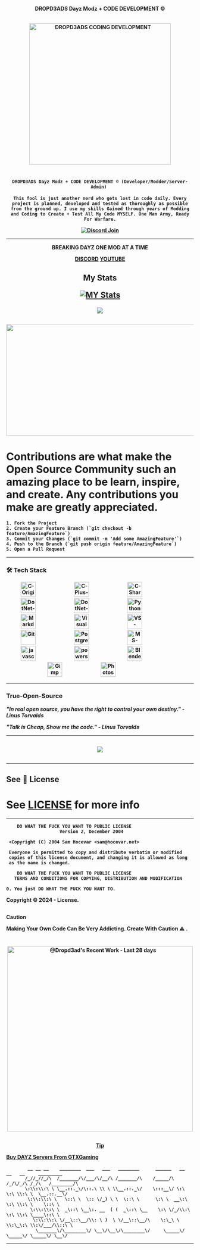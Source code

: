 <p align="center">
 <strong>DROPD3ADS Dayz Modz + CODE DEVELOPMENT ©
</p>  
  
 <p align="center">
  <br />
   <a  href="https://github.com/Dropd3ad/Dropd3ad"><img src="https://cdn.discordapp.com/attachments/1195620869121257502/1213937010981740634/codelife.gif?ex=65f749f1&is=65e4d4f1&hm=741d94397b8076ef4765eeb002bfc09fc36ce6a527e66962e3d24a87ff5cff54&" alt="DROPD3ADS CODING DEVELOPMENT" width="380" /></a>
  <br />
  
#
  
<p align="center">
  <strong><code>DROPD3ADS Dayz Modz + CODE DEVELOPMENT © (Developer/Modder/Server-Admin) </code></strong>
  <br>
  <br>
  <strong><code>This fool is just another nerd who gets lost in code daily. Every project is planned, developed and tested as thoroughly as possible from the ground up. I use my skills Gained through years of Modding and Coding to Create + Test All My Code MYSELF. One Man Army, Ready For Warfare.</code></strong>
</p>

   <p align="center">
      <a href="https://discord.com/invite/pAEG4axbZY">
      <img alt="Discord Join" title="Join the Discord Server" src="https://img.shields.io/discord/1195551702791770165?color=5865F2&style=for-the-badge&labelColor=5e6af0&logo=discord&logoColor=white&label=Join"/></a>
   </p>

</h3>

<hr />

<p  align="center">BREAKING DAYZ ONE MOD AT A TIME</p>

<p align="center">
 <a  href="https://discord.gg/9FwYsXeR">DISCORD</a>
 <a  href="https://www.youtube.com/channel/UCO5R9Mk8Bf5_9MkS4UQUqOw">YOUTUBE</a>
 <a  href=""></a>
  </p>
  
<h2 align="center"> 
 
 My Stats  
  
<p align="center">
  
[![](http://github-readme-streak-stats.herokuapp.com?user=Dropd3ad&theme=tokyonight "MY Stats")](https://git.io/streak-stats)


<p align="center">
  <a href="https://github.com/Dropd3ad/">
    <img src="https://github-readme-stats.vercel.app/api/top-langs/?username=Dropd3ad&theme=tokyonight" />
  </a>
</p>

##
  
<div align="center">
  <img src="https://cdn.discordapp.com/attachments/1220635415405531198/1220765792862343260/codelife.gif?ex=661021bd&is=65fdacbd&hm=1d6419de11f47f4ee6059a6b209d5d118c516c2c2baf5872c561bfb5c1865038&" width="600" height="300"/>
</div>

<!--CONTRIBUTING-->

# Contributions are what make the Open Source Community such an amazing place to be learn, inspire, and create. Any contributions you make are **greatly appreciated**.
```
1. Fork the Project
2. Create your Feature Branch (`git checkout -b feature/AmazingFeature`)
3. Commit your Changes (`git commit -m 'Add some AmazingFeature'`)
4. Push to the Branch (`git push origin feature/AmazingFeature`)
5. Open a Pull Request
```
<hr />



### 🛠️ Tech Stack

 <p align="center">
<img alt="C-Original" title="C-Original" width="40px" style="margin-right:100px;" src="https://cdn.jsdelivr.net/gh/devicons/devicon/icons/c/c-original.svg" />
<img alt="C-Plus-Plus" title="C-Plus-Plus" width="40px" style="margin-right:100px;" src="https://cdn.jsdelivr.net/gh/devicons/devicon/icons/cplusplus/cplusplus-original.svg" />
<img alt="C-Sharp" title="C-Sharp" width="40px" style="margin-right:100px;" src="https://cdn.jsdelivr.net/gh/devicons/devicon/icons/csharp/csharp-original.svg" />
<img alt="DotNet-Original" title="DotNet-Original" width="40px" style="margin-right:100px;" src="https://cdn.jsdelivr.net/gh/devicons/devicon/icons/dot-net/dot-net-original.svg" />
<img alt="DotNet-Core" title="DotNet-Core" width="40px" style="margin-right:100px;" src="https://cdn.jsdelivr.net/gh/devicons/devicon/icons/dotnetcore/dotnetcore-original.svg" />
<img alt="Python" title="Python" width="40px" style="margin-right:100px;" src="https://cdn.jsdelivr.net/gh/devicons/devicon/icons/python/python-original.svg" />
<img alt="Markdown" title="Markdown" width="40px" style="margin-right:100px;" src="https://cdn.jsdelivr.net/gh/devicons/devicon/icons/markdown/markdown-original.svg" />
<img alt="VisualStudio" title="VisualStudio" width="40px" style="margin-right:100px;" src="https://cdn.jsdelivr.net/gh/devicons/devicon/icons/visualstudio/visualstudio-plain.svg" />
<img alt="VS-Code" title="VS-Code" width="40px" style="margin-right:100px;" src="https://cdn.jsdelivr.net/gh/devicons/devicon/icons/vscode/vscode-original.svg" />
<img alt="Git" title="Git" width="40px" style="margin-right:100px;" src="https://cdn.jsdelivr.net/gh/devicons/devicon/icons/git/git-original.svg" />
<img alt="PostgreSQL" title="PostgreSQL" width="40px" style="margin-right:100px;" src="https://cdn.jsdelivr.net/gh/devicons/devicon/icons/postgresql/postgresql-original.svg" />
<img alt="MS-SQL" title="MS-SQL" width="40px" style="margin-right:100px;" src="https://cdn.jsdelivr.net/gh/devicons/devicon/icons/microsoftsqlserver/microsoftsqlserver-plain.svg" />
<img alt="javascript-original" title="javascript-original" width="40px" style="margin-right:100px;" src="https://cdn.jsdelivr.net/gh/devicons/devicon/icons/javascript/javascript-original.svg" />
<img alt="powershell-original" title="powershell-original" width="40px" style="margin-right:100px;" src="https://cdn.jsdelivr.net/gh/devicons/devicon/icons/powershell/powershell-original.svg" />
<img alt="Blender" title="Blender" width="40px" style="margin-right:100px;" src="https://cdn.jsdelivr.net/gh/devicons/devicon/icons/blender/blender-original.svg" />
<img alt="Gimp" title="Gimp" width="40px" style="margin-right:100px;" src="https://cdn.jsdelivr.net/gh/devicons/devicon/icons/gimp/gimp-original.svg" />
<img alt="Photoshop" title="Photoshop" width="40px" style="margin-right:100px;" src="https://cdn.jsdelivr.net/gh/devicons/devicon/icons/photoshop/photoshop-plain.svg" />
 </p>

<hr />

<p align="center">
 
### True-Open-Source

**_"In real open source, you have the right to control your own destiny."_** _- Linus Torvalds_

**_"Talk is Cheap, Show me the code."_** _- Linus Torvalds_

<hr />

##

<p align="center">
  <a href="https://github.com/Dropd3ad/">
    <img src="https://github-readme-stats.vercel.app/api?username=Dropd3ad&include_all_commits=true&show_icons=true&show=prs_merged,hide=prs_merged_percentage&hide=issues,contribs&theme=tokyonight" />
  </a>
</p>

##

<hr />

## See 🔑 License

# See [LICENSE](http://www.wtfpl.net/) for more info 
<hr />

```
    DO WHAT THE FUCK YOU WANT TO PUBLIC LICENSE
                    Version 2, December 2004

 <Copyright (C) 2004 Sam Hocevar <sam@hocevar.net>

 Everyone is permitted to copy and distribute verbatim or modified
 copies of this license document, and changing it is allowed as long
 as the name is changed.

    DO WHAT THE FUCK YOU WANT TO PUBLIC LICENSE
   TERMS AND CONDITIONS FOR COPYING, DISTRIBUTION AND MODIFICATION

0. You just DO WHAT THE FUCK YOU WANT TO.  
```
Copyright © 2024 -  License.

##
> [!CAUTION]
> Making Your Own Code Can Be Very Addicting. Create With Caution ⚠ . 

#


<p align="center">
<a href="https://next.ossinsight.io/widgets/official/compose-currently-working-on?user_id=133103078&activity_type=all" target="@Dropd3ad" style="display: block" align="center">
  <picture>
    <source media="(prefers-color-scheme:dark)" srcset="https://next.ossinsight.io/widgets/official/compose-currently-working-on/thumbnail.png?user_id=133103078&activity_type=all&image_size=auto&color_scheme=dark" width="497.5" height="auto">
    <img alt="@Dropd3ad's Recent Work - Last 28 days" src="https://next.ossinsight.io/widgets/official/compose-currently-working-on/thumbnail.png?user_id=133103078&activity_type=all&image_size=auto&color_scheme=light" width="497.5" height="auto">
  </picture>



##


> [!TIP]
><a href="https://www.gtxgaming.co.uk/clientarea/aff.php?aff=3320">Buy DAYZ Servers From GTXGaming</a>



<p align="center">

            __ __ __    ________  ___   ___   ________      ______   __  __   __     _________  
           /_//_//_/\  /_______/\/___/\/__/\ /_______/\    /_____/\ /_/\/_/\ /_/\   /________/\ 
           \:\\:\\:\ \ \__.::._\/\::.\ \\ \ \\__.::._\/    \:::__\/ \:\ \:\ \\:\ \  \__.::.__\/ 
            \:\\:\\:\ \   \::\ \  \:: \/_) \ \  \::\ \      \:\ \  __\:\ \:\ \\:\ \    \::\ \   
             \:\\:\\:\ \  _\::\ \__\:. __  ( (  _\::\ \__    \:\ \/_/\\:\ \:\ \\:\ \____\::\ \  
              \:\\:\\:\ \/__\::\__/\\: \ )  \ \/__\::\__/\    \:\_\ \ \\:\_\:\ \\:\/___/\\::\ \ 
               \_______\/\________\/ \__\/\__\/\________\/     \_____\/ \_____\/ \_____\/ \__\/ 


<hr />









<!-- >_**NOTE:** Notes template._ -->




